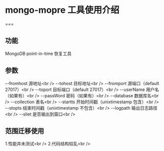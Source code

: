 # mongo-mopre 工具使用介绍
===


## 功能
 MongoDB point-in-time 恢复工具

## 参数
--fromhost   源地址\<br /\> 
--tohost     目标地址\<br /\> 
--fromport   源端口（default 27017）\<br /\> 
--toport     目标端口（default 27017）\<br /\> 
--userName   用户名（如果有）\<br /\> 
--passWord   密码（如果有）\<br /\> 
--database   数据库名\<br /\> 
--collection 表名\<br /\> 
--startts    开始时间戳（unixtimestamp 包含）\<br /\> 
--stopts     结束时间戳（unixtimestamp 不包含）\<br /\> 
--logpath    输出日志路径\<br /\> 
--sliet      是否输出到窗口\<br /\> 


## 范围迁移使用
1.性能并未测试\<br /\> 
2.代码结构较乱\<br /\> 
